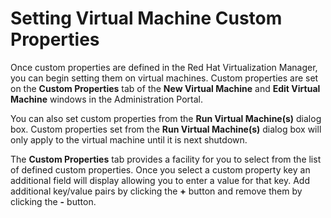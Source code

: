 # Setting Virtual Machine Custom Properties

Once custom properties are defined in the Red Hat Virtualization Manager, you can begin setting them on virtual machines. Custom properties are set on the **Custom Properties** tab of the **New Virtual Machine** and **Edit Virtual Machine** windows in the Administration Portal.

You can also set custom properties from the **Run Virtual Machine(s)** dialog box. Custom properties set from the **Run Virtual Machine(s)** dialog box will only apply to the virtual machine until it is next shutdown.

The **Custom Properties** tab provides a facility for you to select from the list of defined custom properties. Once you select a custom property key an additional field will display allowing you to enter a value for that key. Add additional key/value pairs by clicking the **+** button and remove them by clicking the **-** button.

